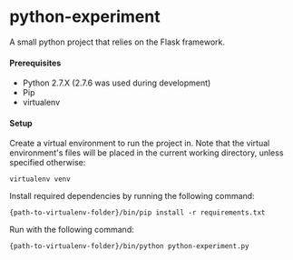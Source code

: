 # python-experiment
A small python project that relies on the Flask framework.

#### Prerequisites
 * Python 2.7.X (2.7.6 was used during development)
 * Pip
 * virtualenv

#### Setup
Create a virtual environment to run the project in. Note that the virtual environment's files will be placed in the current working directory, unless specified otherwise:
```shell
virtualenv venv
```

Install required dependencies by running the following command:
```shell
{path-to-virtualenv-folder}/bin/pip install -r requirements.txt
```

Run with the following command:
```shell
{path-to-virtualenv-folder}/bin/python python-experiment.py
```
